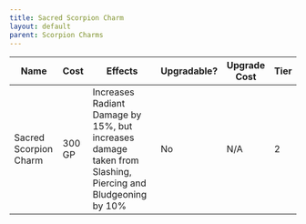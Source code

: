 ```yaml
---
title: Sacred Scorpion Charm
layout: default
parent: Scorpion Charms
---
```


| Name                  | Cost   | Effects                                                                                                    | Upgradable? | Upgrade Cost | Tier |
| --------------------- | ------ | ---------------------------------------------------------------------------------------------------------- | ----------- | ------------ | ---- |
| Sacred Scorpion Charm | 300 GP | Increases Radiant Damage by 15%, but increases damage taken from Slashing, Piercing and Bludgeoning by 10% | No          | N/A          | 2    |